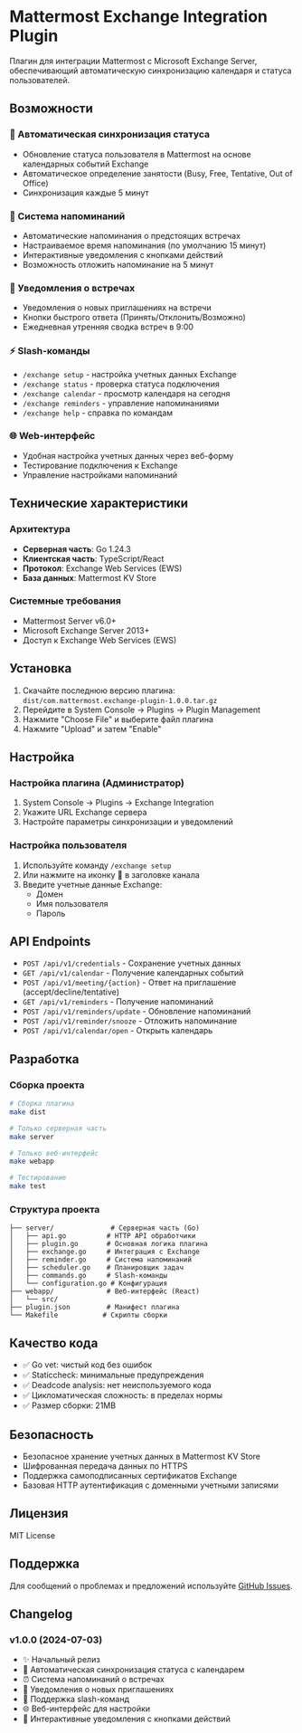 # Mattermost Exchange Integration Plugin

Плагин для интеграции Mattermost с Microsoft Exchange Server, обеспечивающий автоматическую синхронизацию календаря и статуса пользователей.

## Возможности

### 🔄 Автоматическая синхронизация статуса
- Обновление статуса пользователя в Mattermost на основе календарных событий Exchange
- Автоматическое определение занятости (Busy, Free, Tentative, Out of Office)
- Синхронизация каждые 5 минут

### 📅 Система напоминаний
- Автоматические напоминания о предстоящих встречах
- Настраиваемое время напоминания (по умолчанию 15 минут)
- Интерактивные уведомления с кнопками действий
- Возможность отложить напоминание на 5 минут

### 📧 Уведомления о встречах
- Уведомления о новых приглашениях на встречи
- Кнопки быстрого ответа (Принять/Отклонить/Возможно)
- Ежедневная утренняя сводка встреч в 9:00

### ⚡ Slash-команды
- `/exchange setup` - настройка учетных данных Exchange
- `/exchange status` - проверка статуса подключения
- `/exchange calendar` - просмотр календаря на сегодня
- `/exchange reminders` - управление напоминаниями
- `/exchange help` - справка по командам

### 🌐 Web-интерфейс
- Удобная настройка учетных данных через веб-форму
- Тестирование подключения к Exchange
- Управление настройками напоминаний

## Технические характеристики

### Архитектура
- **Серверная часть**: Go 1.24.3
- **Клиентская часть**: TypeScript/React
- **Протокол**: Exchange Web Services (EWS)
- **База данных**: Mattermost KV Store

### Системные требования
- Mattermost Server v6.0+
- Microsoft Exchange Server 2013+
- Доступ к Exchange Web Services (EWS)

## Установка

1. Скачайте последнюю версию плагина: `dist/com.mattermost.exchange-plugin-1.0.0.tar.gz`
2. Перейдите в System Console → Plugins → Plugin Management
3. Нажмите "Choose File" и выберите файл плагина
4. Нажмите "Upload" и затем "Enable"

## Настройка

### Настройка плагина (Администратор)
1. System Console → Plugins → Exchange Integration
2. Укажите URL Exchange сервера
3. Настройте параметры синхронизации и уведомлений

### Настройка пользователя
1. Используйте команду `/exchange setup`
2. Или нажмите на иконку 📧 в заголовке канала
3. Введите учетные данные Exchange:
   - Домен
   - Имя пользователя
   - Пароль

## API Endpoints

- `POST /api/v1/credentials` - Сохранение учетных данных
- `GET /api/v1/calendar` - Получение календарных событий
- `POST /api/v1/meeting/{action}` - Ответ на приглашение (accept/decline/tentative)
- `GET /api/v1/reminders` - Получение напоминаний
- `POST /api/v1/reminders/update` - Обновление напоминаний
- `POST /api/v1/reminder/snooze` - Отложить напоминание
- `POST /api/v1/calendar/open` - Открыть календарь

## Разработка

### Сборка проекта
```bash
# Сборка плагина
make dist

# Только серверная часть
make server

# Только веб-интерфейс
make webapp

# Тестирование
make test
```

### Структура проекта
```
├── server/              # Серверная часть (Go)
│   ├── api.go          # HTTP API обработчики
│   ├── plugin.go       # Основная логика плагина
│   ├── exchange.go     # Интеграция с Exchange
│   ├── reminder.go     # Система напоминаний
│   ├── scheduler.go    # Планировщик задач
│   ├── commands.go     # Slash-команды
│   └── configuration.go # Конфигурация
├── webapp/             # Веб-интерфейс (React)
│   └── src/
├── plugin.json         # Манифест плагина
└── Makefile           # Скрипты сборки
```

## Качество кода

- ✅ Go vet: чистый код без ошибок
- ✅ Staticcheck: минимальные предупреждения
- ✅ Deadcode analysis: нет неиспользуемого кода
- ✅ Цикломатическая сложность: в пределах нормы
- ✅ Размер сборки: 21MB

## Безопасность

- Безопасное хранение учетных данных в Mattermost KV Store
- Шифрованная передача данных по HTTPS
- Поддержка самоподписанных сертификатов Exchange
- Базовая HTTP аутентификация с доменными учетными записями

## Лицензия

MIT License

## Поддержка

Для сообщений о проблемах и предложений используйте [GitHub Issues](https://github.com/chastnik/mattermost_plugin_exchange_firstbit/issues).

## Changelog

### v1.0.0 (2024-07-03)
- ✨ Начальный релиз
- 🔄 Автоматическая синхронизация статуса с календарем
- ⏰ Система напоминаний о встречах
- 📧 Уведомления о новых приглашениях
- 💬 Поддержка slash-команд
- 🌐 Веб-интерфейс для настройки
- 📱 Интерактивные уведомления с кнопками действий 